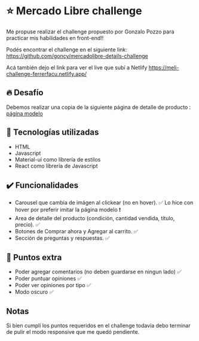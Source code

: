 # :star: Mercado Libre challenge

Me propuse realizar el challenge propuesto por Gonzalo Pozzo para practicar mis habilidades en front-end!!

Podés encontrar el challenge en el siguiente link: https://github.com/goncy/mercadolibre-details-challenge

Acá también dejo el link para ver el live que subí a Netlify https://meli-challenge-ferrerfacu.netlify.app/

## :fire: Desafío

Debemos realizar una copia de la siguiente página de detalle de producto : [página modelo](https://articulo.mercadolibre.com.ar/MLA-904901256-peluche-stitch-1-metro-sentado-lilo-disney-importado-_JM)

## :hammer: Tecnologías utilizadas
 - HTML
 - Javascript
 - Material-ui como librería de estilos
 - React como librería de Javascript
 

## :heavy_check_mark:	 Funcionalidades

- Carousel que cambia de imágen al clickear (no en hover). :white_check_mark: Lo hice con hover por preferir imitar la página modelo :heavy_exclamation_mark:	
- Area de detalle del producto (condición, cantidad vendida, título, precio). :white_check_mark:	
- Botones de Comprar ahora y Agregar al carrito. :white_check_mark:	
- Sección de preguntas y respuestas. :white_check_mark:	

## :checkered_flag:	Puntos extra
- Poder agregar comentarios (no deben guardarse en ningun lado) :white_check_mark:	
- Poder puntuar opiniones :white_check_mark:	
- Poder ver opiniones por tipo :white_check_mark:	
- Modo oscuro :white_check_mark:	

## Notas

Si bien cumplí los puntos requeridos en el challenge todavía debo terminar de pulir el modo responsive que me quedó pendiente.



